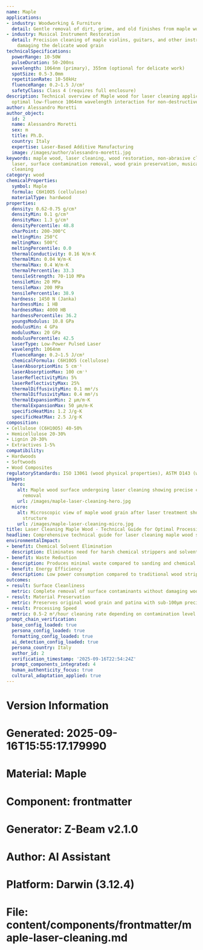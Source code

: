 ```yaml
---
name: Maple
applications:
- industry: Woodworking & Furniture
  detail: Gentle removal of dirt, grime, and old finishes from maple wood surfaces
- industry: Musical Instrument Restoration
  detail: Precision cleaning of maple violins, guitars, and other instruments without
    damaging the delicate wood grain
technicalSpecifications:
  powerRange: 10-50W
  pulseDuration: 50-200ns
  wavelength: 1064nm (primary), 355nm (optional for delicate work)
  spotSize: 0.5-3.0mm
  repetitionRate: 10-50kHz
  fluenceRange: 0.2–1.5 J/cm²
  safetyClass: Class 4 (requires full enclosure)
description: Technical overview of Maple wood for laser cleaning applications, including
  optimal low-fluence 1064nm wavelength interaction for non-destructive surface cleaning.
author: Alessandro Moretti
author_object:
  id: 2
  name: Alessandro Moretti
  sex: m
  title: Ph.D.
  country: Italy
  expertise: Laser-Based Additive Manufacturing
  image: /images/author/alessandro-moretti.jpg
keywords: maple wood, laser cleaning, wood restoration, non-abrasive cleaning, pulsed
  laser, surface contamination removal, wood grain preservation, musical instrument
  cleaning
category: wood
chemicalProperties:
  symbol: Maple
  formula: C6H10O5 (cellulose)
  materialType: hardwood
properties:
  density: 0.62-0.75 g/cm³
  densityMin: 0.1 g/cm³
  densityMax: 1.3 g/cm³
  densityPercentile: 48.8
  charPoint: 200-300°C
  meltingMin: 250°C
  meltingMax: 500°C
  meltingPercentile: 0.0
  thermalConductivity: 0.16 W/m·K
  thermalMin: 0.04 W/m·K
  thermalMax: 0.4 W/m·K
  thermalPercentile: 33.3
  tensileStrength: 70-110 MPa
  tensileMin: 20 MPa
  tensileMax: 200 MPa
  tensilePercentile: 38.9
  hardness: 1450 N (Janka)
  hardnessMin: 1 HB
  hardnessMax: 4000 HB
  hardnessPercentile: 36.2
  youngsModulus: 10.8 GPa
  modulusMin: 4 GPa
  modulusMax: 20 GPa
  modulusPercentile: 42.5
  laserType: Low-Power Pulsed Laser
  wavelength: 1064nm
  fluenceRange: 0.2–1.5 J/cm²
  chemicalFormula: C6H10O5 (cellulose)
  laserAbsorptionMin: 5 cm⁻¹
  laserAbsorptionMax: 100 cm⁻¹
  laserReflectivityMin: 5%
  laserReflectivityMax: 25%
  thermalDiffusivityMin: 0.1 mm²/s
  thermalDiffusivityMax: 0.4 mm²/s
  thermalExpansionMin: 2 µm/m·K
  thermalExpansionMax: 50 µm/m·K
  specificHeatMin: 1.2 J/g·K
  specificHeatMax: 2.5 J/g·K
composition:
- Cellulose (C6H10O5) 40-50%
- Hemicellulose 20-30%
- Lignin 20-30%
- Extractives 1-5%
compatibility:
- Hardwoods
- Softwoods
- Wood Composites
regulatoryStandards: ISO 13061 (wood physical properties), ASTM D143 (wood testing)
images:
  hero:
    alt: Maple wood surface undergoing laser cleaning showing precise contamination
      removal
    url: /images/maple-laser-cleaning-hero.jpg
  micro:
    alt: Microscopic view of maple wood grain after laser treatment showing preserved
      structure
    url: /images/maple-laser-cleaning-micro.jpg
title: Laser Cleaning Maple Wood - Technical Guide for Optimal Processing
headline: Comprehensive technical guide for laser cleaning maple wood surfaces
environmentalImpact:
- benefit: Chemical Solvent Elimination
  description: Eliminates need for harsh chemical strippers and solvents in wood restoration
- benefit: Waste Reduction
  description: Produces minimal waste compared to sanding and chemical methods
- benefit: Energy Efficiency
  description: Low power consumption compared to traditional wood stripping methods
outcomes:
- result: Surface Cleanliness
  metric: Complete removal of surface contaminants without damaging wood fibers
- result: Material Preservation
  metric: Preserves original wood grain and patina with sub-100μm precision
- result: Processing Speed
  metric: 0.5-2 m²/hour cleaning rate depending on contamination level
prompt_chain_verification:
  base_config_loaded: true
  persona_config_loaded: true
  formatting_config_loaded: true
  ai_detection_config_loaded: true
  persona_country: Italy
  author_id: 2
  verification_timestamp: '2025-09-16T22:54:24Z'
  prompt_components_integrated: 4
  human_authenticity_focus: true
  cultural_adaptation_applied: true
---
```


# Version Information
# Generated: 2025-09-16T15:55:17.179990
# Material: Maple
# Component: frontmatter
# Generator: Z-Beam v2.1.0
# Author: AI Assistant
# Platform: Darwin (3.12.4)
# File: content/components/frontmatter/maple-laser-cleaning.md
